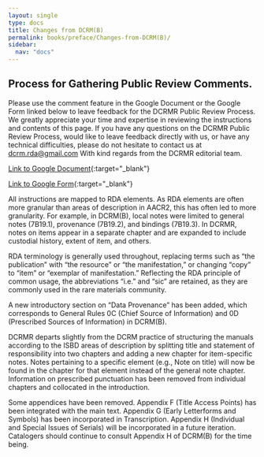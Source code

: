 ```yaml
---
layout: single
type: docs
title: Changes from DCRM(B)
permalink: books/preface/Changes-from-DCRM(B)/
sidebar:
  nav: "docs"
---
```


## Process for Gathering Public Review Comments.
Please use the comment feature in the Google Document or the Google Form linked below to leave feedback for the DCRMR Public Review Process.  We greatly appreciate your time and expertise in reviewing the instructions and contents of this page.  If you have any questions on the DCRMR Public Review Process, would like to leave feedback directly with us, or have any technical difficulties, please do not hesitate to contact us at dcrm.rda@gmail.com  With kind regards from the DCRMR editorial team.

[Link to Google Document](https://docs.google.com/document/d/1E_En8aTWkr59Z2oqgHlC__khIgmKUO2uG_vY6MmxEfA/edit){:target="_blank"}

[Link to Google Form](https://docs.google.com/forms/d/e/1FAIpQLSdNtJkbY1mngdTcvCoB7zZcpaIuuKHvlbyiidP-QunDy14VcQ/viewform){:target="_blank"}

All instructions are mapped to RDA elements. As RDA elements are often more granular than areas of description in AACR2, this has often led to more granularity. For example, in DCRM(B), local notes were limited to general notes (7B19.1), provenance (7B19.2), and bindings (7B19.3). In DCRMR, notes on items appear in a separate chapter and are expanded to include custodial history, extent of item, and others. 

RDA terminology is generally used throughout, replacing terms such as “the publication” with “the resource” or “the manifestation,” or changing “copy” to “item” or “exemplar of manifestation.” Reflecting the RDA principle of common usage, the abbreviations “i.e.” and “sic” are retained, as they are commonly used in the rare materials community.

A new introductory section on “Data Provenance” has been added, which corresponds to General Rules 0C (Chief Source of Information) and 0D (Prescribed Sources of Information) in DCRM(B). 

DCRMR departs slightly from the DCRM practice of structuring the manuals according to the ISBD areas of description by splitting title and statement of responsibility into two chapters and adding a new chapter for item-specific notes. Notes pertaining to a specific element (e.g., Note on title) will now be found in the chapter for that element instead of the general note chapter. Information on prescribed punctuation has been removed from individual chapters and collocated in the introduction.

Some appendices have been removed. Appendix F (Title Access Points) has been integrated with the main text. Appendix G (Early Letterforms and Symbols) has been incorporated in Transcription. Appendix H (Individual and Special Issues of Serials) will be incorporated in a future iteration. Catalogers should continue to consult Appendix H of DCRM(B) for the time being.